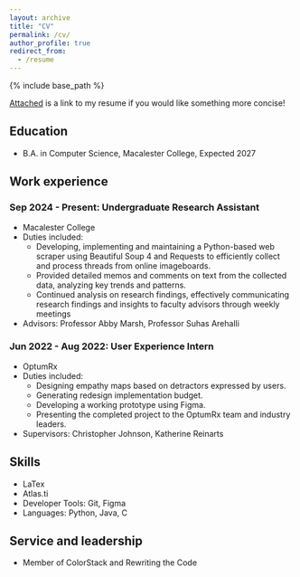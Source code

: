 ```yaml
---
layout: archive
title: "CV"
permalink: /cv/
author_profile: true
redirect_from:
  - /resume
---
```


{% include base_path %}

[Attached](/files/cv.pdf.pdf) is a link to my resume if you would like something more concise!

## Education
* B.A. in Computer Science, Macalester College, Expected 2027

## Work experience
### Sep 2024 - Present: Undergraduate Research Assistant
  * Macalester College
  * Duties included: 
	* Developing, implementing and maintaining a Python-based web scraper using Beautiful Soup 4 and Requests to efficiently collect and process threads from online imageboards.
	* Provided detailed memos and comments on text from the collected data, analyzing key trends and patterns.
	* Continued analysis on research findings, effectively communicating research findings and insights to faculty advisors through weekly meetings
  * Advisors: Professor Abby Marsh, Professor Suhas Arehalli

### Jun 2022 - Aug 2022: User Experience Intern
  * OptumRx
  * Duties included: 
	* Designing empathy maps based on detractors expressed by users.
	* Generating redesign implementation budget.
	* Developing a working prototype using Figma.
	* Presenting the completed project to the OptumRx team and industry leaders.
  * Supervisors: Christopher Johnson, Katherine Reinarts

## Skills
* LaTex
* Atlas.ti
* Developer Tools: Git, Figma
* Languages: Python, Java, C

<!-- * Skill 2
  * Sub-skill 2.1
  * Sub-skill 2.2
  * Sub-skill 2.3 -->

<!-- Publications
======
  <ul>{% for post in site.publications reversed %}
    {% include archive-single-cv.html %}
  {% endfor %}</ul>
  
Talks
======
  <ul>{% for post in site.talks reversed %}
    {% include archive-single-talk-cv.html  %}
  {% endfor %}</ul>
  
Teaching
======
  <ul>{% for post in site.teaching reversed %}
    {% include archive-single-cv.html %}
  {% endfor %}</ul> -->
  
## Service and leadership
* Member of ColorStack and Rewriting the Code
